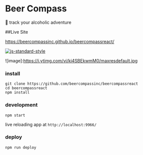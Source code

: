 # Beer Compass

🍻 track your alcoholic adventure

##Live Site

https://beercompassinc.github.io/beercompassreact/

[![js-standard-style](https://cdn.rawgit.com/feross/standard/master/badge.svg)](https://github.com/feross/standard)

![image]:https://i.ytimg.com/vi/ki4SBEkwmM0/maxresdefault.jpg

### install

```
git clone https://github.com/beercompassinc/beercompassreact
cd beercompassreact
npm install
```

### development

```
npm start
```
live reloading app at `http://localhost:9966/`

### deploy

```
npm run deploy
```
